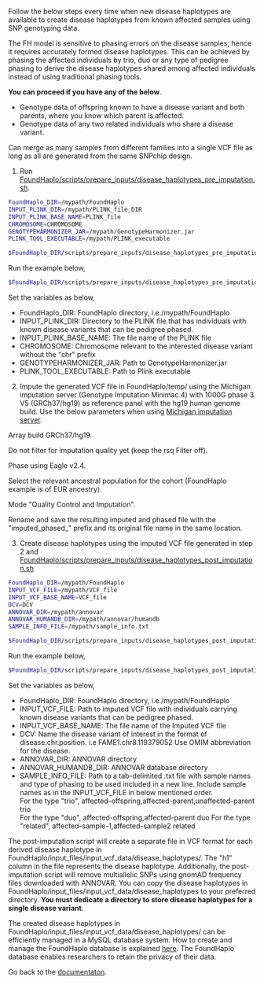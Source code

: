 Follow the below steps every time when new disease haplotypes are available to create disease haplotypes from known affected samples using SNP genotyping data.

The FH model is sensitive to phasing errors on the disease samples; hence it requires accurately formed disease haplotypes. This can be achieved by phasing the affected individuals by trio, duo or any type of pedigree phasing to derive the disease haplotypes shared among affected individuals instead of using traditional phasing tools. 

**You can proceed if you have any of the below**.

* Genotype data of offspring known to have a disease variant and both parents, where you know which parent is affected.
* Genotype data of any two related individuals who share a disease variant.

Can merge as many samples from different families into a single VCF file as long as all are generated from the same SNPchip design.

1. Run [FoundHaplo/scripts/prepare_inputs/disease_haplotypes_pre_imputation.sh](https://github.com/bahlolab/FoundHaplo/blob/main/scripts/prepare_inputs/disease_haplotypes_pre_imputation.sh).

```bash
FoundHaplo_DIR=/mypath/FoundHaplo
INPUT_PLINK_DIR=/mypath/PLINK_file_DIR
INPUT_PLINK_BASE_NAME=PLINK_file
CHROMOSOME=CHROMOSOME
GENOTYPEHARMONIZER_JAR=/mypath/GenotypeHarmonizer.jar
PLINK_TOOL_EXECUTABLE=/mypath/PLINK_executable

$FoundHaplo_DIR/scripts/prepare_inputs/disease_haplotypes_pre_imputation.sh $FoundHaplo_DIR $INPUT_PLINK_DIR $INPUT_PLINK_BASE_NAME $CHROMOSOME $GENOTYPEHARMONIZER_JAR $PLINK_TOOL_EXECUTABLE
```

Run the example below,
```bash
$FoundHaplo_DIR/scripts/prepare_inputs/disease_haplotypes_pre_imputation.sh $FoundHaplo_DIR $FoundHaplo_DIR/example FAME1_disease_cohort 8 $GENOTYPEHARMONIZER_JAR $PLINK_TOOL_EXECUTABLE
```

Set the variables as below,

* FoundHaplo_DIR: FoundHaplo directory, i.e./mypath/FoundHaplo
* INPUT_PLINK_DIR: Directory to the PLINK file that has individuals with known disease variants that can be pedigree phased.
* INPUT_PLINK_BASE_NAME: The file name of the PLINK file 
* CHROMOSOME: Chromosome relevant to the interested disease variant without the "chr" prefix
* GENOTYPEHARMONIZER_JAR: Path to GenotypeHarmonizer.jar
* PLINK_TOOL_EXECUTABLE: Path to Plink executable 

2. Impute the generated VCF file in FoundHaplo/temp/ using the Michigan imputation server (Genotype Imputation Minimac 4) with 1000G phase 3 V5 (GRCh37/hg19) as reference panel with the hg19 human genome build. Use the below parameters when using [Michigan imputation server](https://imputationserver.sph.umich.edu/). 

Array build GRCh37/hg19.

Do not filter for imputation quality yet (keep the rsq Filter off). 

Phase using Eagle v2.4.

Select the relevant ancestral population for the cohort (FoundHaplo example is of EUR ancestry).

Mode "Quality Control and Imputation".

Rename and save the resulting imputed and phased file with the "imputed_phased_" prefix and its original file name in the same location.

3. Create disease haplotypes using the imputed VCF file generated in step 2 and [FoundHaplo/scripts/prepare_inputs/disease_haplotypes_post_imputation.sh](https://github.com/bahlolab/FoundHaplo/blob/main/scripts/prepare_inputs/disease_haplotypes_post_imputation.sh) 

```bash
FoundHaplo_DIR=/mypath/FoundHaplo
INPUT_VCF_FILE=/mypath/VCF_file 
INPUT_VCF_BASE_NAME=VCF_file
DCV=DCV
ANNOVAR_DIR=/mypath/annovar 
ANNOVAR_HUMANDB_DIR=/mypath/annovar/humandb 
SAMPLE_INFO_FILE=/mypath/sample_info.txt 

$FoundHaplo_DIR/scripts/prepare_inputs/disease_haplotypes_post_imputation.sh $FoundHaplo_DIR $INPUT_VCF_FILE $INPUT_VCF_BASE_NAME $DCV $ANNOVAR_DIR $ANNOVAR_HUMANDB_DIR $SAMPLE_INFO_FILE
```
Run the example below,
```bash
$FoundHaplo_DIR/scripts/prepare_inputs/disease_haplotypes_post_imputation.sh $FoundHaplo_DIR $FoundHaplo_DIR/temp/imputed_phased_FAME1_disease_cohort.snp.0.98.sample.0.98.chr8.vcf.gz imputed_phased_FAME1_disease_cohort.snp.0.98.sample.0.98.chr8 FAME1.chr8.119379052 $ANNOVAR_DIR $ANNOVAR_HUMANDB_DIR $FoundHaplo_DIR/example/sample_info.txt
```

Set the variables as below,

* FoundHaplo_DIR: FoundHaplo directory, i.e./mypath/FoundHaplo
* INPUT_VCF_FILE: Path to imputed VCF file with individuals carrying known disease variants that can be pedigree phased.
* INPUT_VCF_BASE_NAME: The file name of the Imputed VCF file 
* DCV: Name the disease variant of interest in the format of disease.chr.position. i.e FAME1.chr8.119379052 Use OMIM abbreviation for the disease.
* ANNOVAR_DIR: ANNOVAR directory
* ANNOVAR_HUMANDB_DIR: ANNOVAR database directory
* SAMPLE_INFO_FILE: Path to a tab-delimited .txt file with sample names and type of phasing to be used included in a new line. Include sample names as in the INPUT_VCF_FILE in below mentioned order.   
For the type "trio", affected-offspring,affected-parent,unaffected-parent trio  
For the type "duo", affected-offspring,affected-parent duo
For the type "related", affected-sample-1,affected-sample2 related

The post-imputation script will create a separate file in VCF format for each derived disease haplotype in FoundHaplo/input_files/input_vcf_data/disease_haplotypes/. The "h1" column in the file represents the disease haplotype. Additionally, the post-imputation script will remove multiallelic SNPs using gnomAD frequency files downloaded with ANNOVAR. You can copy the disease haplotypes in FoundHaplo/input_files/input_vcf_data/disease_haplotypes to your preferred directory. **You must dedicate a directory to store disease haplotypes for a single disease variant**. 

The created disease haplotypes in FoundHaplo/input_files/input_vcf_data/disease_haplotypes/ can be efficiently managed in a MySQL database system. How to create and manage the FoundHaplo database is explained [here](https://github.com/bahlolab/FoundHaplo/blob/main/Documentation/Prepare%20database%20with%20known%20disease%20haplotypes.md). 
The FoundHaplo database enables researchers to retain the privacy of their data.

Go back to the [documentaton](https://github.com/bahlolab/FoundHaplo/blob/main/Documentation/Guide%20to%20run%20FoundHaplo.md).




